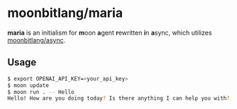 # moonbitlang/maria

**maria** is an initialism for **m**oon **a**gent **r**ewritten **i**n **a**sync, which utilizes [moonbitlang/async](https://github.com/moonbitlang/async).

## Usage

```bash
$ export OPENAI_API_KEY=<your_api_key>
$ moon update
$ moon run . -- Hello
Hello! How are you doing today? Is there anything I can help you with?
```


